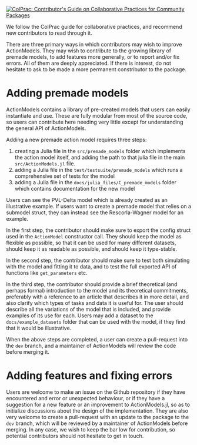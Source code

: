 [![ColPrac: Contributor's Guide on Collaborative Practices for Community Packages](https://img.shields.io/badge/ColPrac-Contributor's%20Guide-blueviolet)](https://github.com/SciML/ColPrac)

We follow the ColPrac guide for collaborative practices, and recommend new contributors to read through it.

There are three primary ways in which contributors may wish to improve ActionModels. They may wish to contribute to the growing library of premade models, to add features more generally, or to report and/or fix errors. All of them are deeply appreciated. If there is interest, do not hesitate to ask to be made a more permanent constributor to the package.

# Adding premade models
ActionModels contains a library of pre-created models that users can easily instantiate and use. These are fully modular from most of the source code, so users can contribute here needing very little except for understanding the general API of ActionModels.

Adding a new premade action model requires three steps:
1) creating a Julia file in the `src/premade_models` folder which implements the action model itself, and adding the path to that julia file in the main `src/ActionModels.jl` file.
2) adding a Julia file in the `test/testsuite/premade_models` which runs a comprehensive set of tests for the model
3) adding a Julia file in the `docs/julia_files/C_premade_models` folder which contains documentation for the new model

Users can see the PVL-Delta model which is already created as an illustrative example. If users want to create a premade model that relies on a submodel struct, they can instead see the Rescorla-Wagner model for an example. 

In the first step, the contributor should make sure to export the config struct used in the `ActionModel` constructor call. They should keep the model as flexible as possible, so that it can be used for many different datasets, should keep it as readable as possible, and should keep it type-stable.

In the second step, the contributor should make sure to test both simulating with the model and fitting it to data, and to test the full exported API of functions like `get_parameters` etc.

In the third step, the contributor should provide a brief theoretical (and perhaps formal) introduction to the model and its theoretical commitments, preferably with a reference to an article that describes it in more detail, and also clarify which types of tasks and data it is useful for. The user should describe all the variations of the model that is included, and provide examples of its use for each. Users may add a dataset to the `docs/example_datasets` folder that can be used with the model, if they find that it would be illustrative.

When the above steps are completed, a user can create a pull-request into the `dev` branch, and a maintainer of ActionModels will review the code before merging it.

# Adding features and fixing errors
Users are welcome to make an issue on the Github repository if they have encountered and error or unexpected behaviour, or if they have a suggestion for a new feature or an improvement to ActionModels.jl, so as to initialize discussions about the design of the implementation. They are also very welcome to create a pull-request with an update to the package to the `dev` branch, which will be reviewed by a maintainer of ActionModels before merging. In any case, we wish to keep the bar low for contribution, so potential contributors should not hesitate to get in touch.
